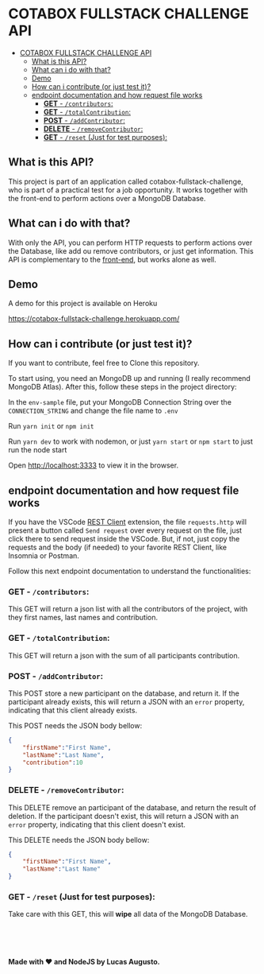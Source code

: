 # COTABOX FULLSTACK CHALLENGE API

- [COTABOX FULLSTACK CHALLENGE API](#cotabox-fullstack-challenge-api)
  - [What is this API?](#what-is-this-api)
  - [What can i do with that?](#what-can-i-do-with-that)
  - [Demo](#demo)
  - [How can i contribute (or just test it)?](#how-can-i-contribute-or-just-test-it)
  - [endpoint documentation and how request file works](#endpoint-documentation-and-how-request-file-works)
    - [**GET** - `/contributors`:](#get---contributors)
    - [**GET** - `/totalContribution`:](#get---totalcontribution)
    - [**POST** - `/addContributor`:](#post---addcontributor)
    - [**DELETE** - `/removeContributor`:](#delete---removecontributor)
    - [**GET** - `/reset` (Just for test purposes):](#get---reset-just-for-test-purposes)


## What is this API?

This project is part of an application called cotabox-fullstack-challenge, who is part of a practical test for a job opportunity. It works together with the front-end to perform actions over a MongoDB Database.

## What can i do with that?

With only the API, you can perform HTTP requests to perform actions over the Database, like add ou remove contributors, or just get information. This API is complementary to the [front-end](https://github.com/noriskii/cotabox-fullstack-challenge-frontend), but works alone as well.

## Demo

A demo for this project is available on Heroku

https://cotabox-fullstack-challenge.herokuapp.com/

## How can i contribute (or just test it)?

If you want to contribute, feel free to Clone this repository.

To start using, you need an MongoDB up and running (I really recommend MongoDB Atlas). After this, follow these steps in the project directory:

In the `env-sample` file, put your MongoDB Connection String over the `CONNECTION_STRING` and change the file name to `.env`

Run `yarn init` or `npm init`

Run `yarn dev` to work with nodemon, or just `yarn start` or `npm start` to just run the node start

Open [http://localhost:3333](http://localhost:3333) to view it in the browser.


## endpoint documentation and how request file works

If you have the VSCode [REST Client](https://github.com/Huachao/vscode-restclient.git) extension, the file `requests.http` will present a button called `Send request` over every request on the file, just click there to send request inside the VSCode. But, if not, just copy the requests and the body (if needed) to your favorite REST Client, like Insomnia or Postman.

Follow this next endpoint documentation to understand the functionalities:

### **GET** - `/contributors`:
This GET will return a json list with all the contributors of the project, with they first names, last names and contribution.

### **GET** - `/totalContribution`:
This GET will return a json with the sum of all participants contribution.


### **POST** - `/addContributor`:
This POST store a new participant on the database, and return it. If the participant already exists, this will return a JSON with an `error` property, indicating that this client already exists.

This POST needs the JSON body bellow:
```json
{
	"firstName":"First Name",
	"lastName":"Last Name",
	"contribution":10
}
```

### **DELETE** - `/removeContributor`:
This DELETE remove an participant of the database, and return the result of deletion. If the participant doesn't exist, this will return a JSON with an `error` property, indicating that this client doesn't exist.

This DELETE needs the JSON body bellow:
```json
{
	"firstName":"First Name",
	"lastName":"Last Name"
}
```

### **GET** - `/reset` (Just for test purposes):
Take care with this GET, this will **wipe** all data of the MongoDB Database.


<br>
<br>
<br>

**Made with :heart: and NodeJS   by Lucas Augusto.**